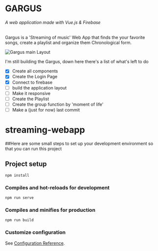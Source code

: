# GARGUS
###### A web application made with Vue.js & Firebase

Gargus is a 'Streaming of music' Web App that finds the
your favorite songs, create a playlist and organize them
Chronological form.

![Gargus main Layout](https://user-images.githubusercontent.com/43777143/81461746-6fcfbe00-919d-11ea-9c99-6f473bfe086b.png)

I'm still building the Gargus, down here there's a list of what's left to do

- [x] Create all components
- [x] Create the Login Page
- [x] Connect to firebase
- [ ] build the application layout
- [ ] Make it responsive
- [ ] Create the Playlist
- [ ] Create the group function by 'moment of life'
- [ ] Make a (just for now) last commit

# streaming-webapp

##Here are some small steps to set up your development environment so that you can run this project

## Project setup
```
npm install
```

### Compiles and hot-reloads for development
```
npm run serve
```

### Compiles and minifies for production
```
npm run build
```

### Customize configuration
See [Configuration Reference](https://cli.vuejs.org/config/).
